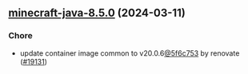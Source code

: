 

## [minecraft-java-8.5.0](https://github.com/truecharts/charts/compare/minecraft-java-8.4.1...minecraft-java-8.5.0) (2024-03-11)

### Chore



- update container image common to v20.0.6[@5f6c753](https://github.com/5f6c753) by renovate ([#19131](https://github.com/truecharts/charts/issues/19131))